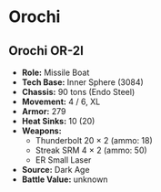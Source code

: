 # Orochi
## Orochi OR-2I
- **Role:** Missile Boat
- **Tech Base:** Inner Sphere (3084)
- **Chassis:** 90 tons (Endo Steel)
- **Movement:** 4 / 6, XL
- **Armor:** 279
- **Heat Sinks:** 10 (20)
- **Weapons:**
  - Thunderbolt 20 × 2 (ammo: 18)
  - Streak SRM 4 × 2 (ammo: 50)
  - ER Small Laser
- **Source:** Dark Age
- **Battle Value:** unknown

